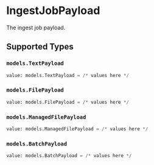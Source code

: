 # IngestJobPayload

The ingest job payload.


## Supported Types

### `models.TextPayload`

```python
value: models.TextPayload = /* values here */
```

### `models.FilePayload`

```python
value: models.FilePayload = /* values here */
```

### `models.ManagedFilePayload`

```python
value: models.ManagedFilePayload = /* values here */
```

### `models.BatchPayload`

```python
value: models.BatchPayload = /* values here */
```

